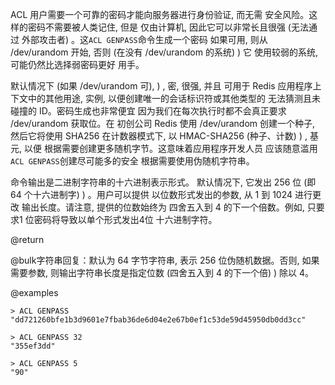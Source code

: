 ACL 用户需要一个可靠的密码才能向服务器进行身份验证, 而无需
安全风险。这样的密码不需要被人类记住, 但是
仅由计算机, 因此它可以非常长且很强 (无法通过
外部攻击者) 。这`ACL GENPASS`命令生成一个密码
如果可用, 则从 /dev/urandom 开始, 否则 (在没有 /dev/urandom 的系统) ) 它
使用较弱的系统, 可能仍然比选择弱密码更好
用手。

默认情况下 (如果 /dev/urandom 可), ) , 密, 很强, 并且
可用于 Redis 应用程序上下文中的其他用途, 
实例, 以便创建唯一的会话标识符或其他类型的
无法猜测且未碰撞的 ID。密码生成也非常便宜
因为我们在每次执行时都不会真正要求 /dev/urandom 获取位。在
初创公司 Redis 使用 /dev/urandom 创建一个种子, 然后它将使用 SHA256
在计数器模式下, 以 HMAC-SHA256 (种子、计数) ) , 基元, 以便
根据需要创建更多随机字节。这意味着应用程序开发人员
应该随意滥用`ACL GENPASS`创建尽可能多的安全
根据需要使用伪随机字符串。

命令输出是二进制字符串的十六进制表示形式。
默认情况下, 它发出 256 位 (即 64 个十六进制字) ) 。用户可以提供
以位数形式发出的参数, 从 1 到 1024 进行更改
输出长度。请注意, 提供的位数始终为
四舍五入到 4 的下一个倍数。例如, 只要求1
位密码将导致以单个形式发出4位
十六进制字符。

@return

@bulk字符串回复：默认为 64 字节字符串, 表示 256 位伪随机数据。否则, 如果需要参数, 则输出字符串长度是指定位数 (四舍五入到 4 的下一个倍) ) 除以 4。

@examples

    > ACL GENPASS
    "dd721260bfe1b3d9601e7fbab36de6d04e2e67b0ef1c53de59d45950db0dd3cc"

    > ACL GENPASS 32
    "355ef3dd"

    > ACL GENPASS 5
    "90"
